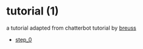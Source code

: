 # tutorial (1)
a tutorial adapted from chatterbot tutorial by [breuss](https://realpython.com/build-a-chatbot-python-chatterbot/)

+ [step_0](step_0.ipynb)
